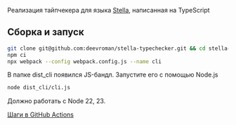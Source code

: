 Реализация тайпчекера для языка [Stella](https://fizruk.github.io/stella/), написанная на TypeScript

## Сборка и запуск

```bash
git clone git@github.com:deevroman/stella-typechecker.git && cd stella-typechecker
npm ci
npx webpack --config webpack.config.js --name cli
```

В папке dist_cli появился JS-бандл. Запустите его с помощью Node.js

```bash
node dist_cli/cli.js 
```

Должно работать с Node 22, 23.

[Шаги в GitHub Actions](https://github.com/deevroman/stella-typechecker/blob/master/.github/workflows/tests.yml)
